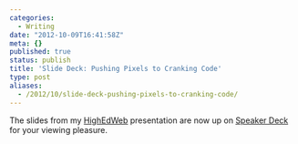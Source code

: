 ```yaml
---
categories:
  - Writing
date: "2012-10-09T16:41:58Z"
meta: {}
published: true
status: publish
title: 'Slide Deck: Pushing Pixels to Cranking Code'
type: post
aliases:
  - /2012/10/slide-deck-pushing-pixels-to-cranking-code/
---
```

<p>The slides from my <a href="http://www.highedweb.org">HighEdWeb</a> presentation are now up on <a href="https://speakerdeck.com/u/zastrow/p/pushing-pixels-to-cranking-code">Speaker Deck</a> for your viewing pleasure.</p>
<p><script async="" class="speakerdeck-embed" data-id="50747bcd453e4d0002089c0f" data-ratio="1.3333333333333333" src="//speakerdeck.com/assets/embed.js"></script></p>
